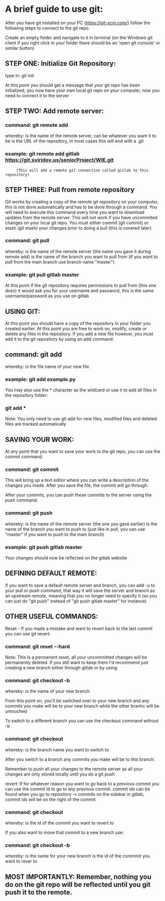 # A brief guide to use git: 

After you have git installed on your PC (https://git-scm.com/) follow the following steps to connect to the git repo.

Create an empty folder and navigate to it in terminal (on the Windows git client if you right click in your folder there should be an 'open git console' or similar button) 

## STEP ONE: Initialize Git Repository:

type in: git init 

At this point you should get a message that your git repo has been initialized, you now have your own local git repo on your computer, now you need to connect it to the server

## STEP TWO: Add remote server:

### command: git remote add <name> <url> 

whereby: <name> is the name of the remote server, can be whatever you want it to be
         <url> is the URL of the repository, in most cases this will end with a .git 
         
### example: git remote add gitlab https://git.sviridov.us/seniorProject/WIE.git
         (This will add a remote git connection called gitlab to this repository)

## STEP THREE: Pull from remote repository

Git works by creating a copy of the remote git repository on your computer, this is not done automatically and has to be done through a command. 
You will need to execute this command every time you want to download updates from the remote server. This will not work if you have uncommited
changes on your local git repo. You must either commit (git commit) or stash (git stash) your changes prior to doing a pull (this is covered later) 

### command: git pull <name> <branch> 

whereby: <name> is the name of the remote server (the name you gave it during remote add) 
         <branch> is the name of the branch you want to pull from (if you want to pull from the main branch use branch name "master") 
         
### example: git pull gitlab master

At this point if the git repository requires permissions to pull from (this one does) it would ask you for your username and password, this is the
same username/password as you use on gitlab

## USING GIT: 

At this point you should have a copy of the repository in your folder you created earlier. At this point you are free to work on, modify, create or delete
any files in the repository. If you add a new file however, you must add it to the git repository by using an add command: 

## command: git add <file name>

whereby: <file name> is the file name of your new file

### example: git add example.py 

You may also use the * character as the wildcard or use it to add all files in the repository folder:

### git add * 

Note: You only need to use git add for new files, modified files and deleted files are tracked automatically 

## SAVING YOUR WORK:

At any point that you want to save your work to the git repo, you can use the commit command: 

### command: git commit

This will bring up a text editor where you can write a description of the changes you made. After you save the file, the commit will go through.

After your commits, you can push these commits to the server using the push command:

### command: git push <name> <branch> 

whereby: <name> is the name of the remote server (the one you gave earlier) 
         <branch> is the name of the branch you want to push to (just like in pull, you can use "master" if you want to push to the main branch)
         
### example: git push gitlab master

Your changes should now be reflected on the gitlab website 

## DEFINING DEFAULT REMOTE: 

If you want to save a default remote server and branch, you can add -u to your pull or push command, that way it will save the server and branch
as an upstream remote, meaning that you no longer need to specify it (so you can just do "git push" instead of "git push gitlab master" for instance)

## OTHER USEFUL COMMANDS: 

Reset - If you made a mistake and want to revert back to the last commit you can use git revert:

### command: git reset --hard 

Note: This is a permanent reset, all your uncommitted changes will be permanently deleted. If you still want to keep them I'd recommend just creating
a new branch either through gitlab or by using: 

### command: git checkout -b <new branch name> 

whereby: <new branch name> is the name of your new branch

From this point on, you'll be switched over to your new branch and any commits you make will be to your new branch while the other branhc will be untouched

To switch to a different branch you can use the checkout command without -b 

### command: git checkout <branch name> 

whereby: <branch name> is the branch name you want to switch to

After you switch to a branch any commits you make will be to this branch. 

Remember to push all your changes to the remote server as all your changes are only stored locally until you do a git push

revert: If for whatever reason you want to go back to a previous commit you can use the commit id to go to any previous commit.
commit ids can be found when you go to repository -> commits on the sidebar in gitlab, commit ids will be on the right of the commit

### command: git checkout <commit id>

whereby: <commit id> is the id of the commit you want to revert to

If you also want to move that commit to a new branch use:

### command: git checkout -b <new branch name> <commit id> 

whereby: <new branch name> is the name for your new branch
         <commit id> is the id of the commmit you want to rever to. 
         
## MOST IMPORTANTLY: Remember, nothing you do on the git repo will be reflected until you git push it to the remote. 
